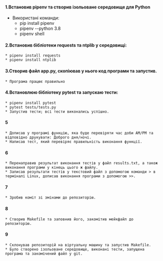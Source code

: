 
#### 1.Встановив pipenv та створив ізольоване середовище для Python
* Використані команди:
    * pip install pipenv
    * pipenv --python 3.8
    * pipenv shell

#### 2.Встановив бібліотеки requests та ntplib у середовищі:
    * pipenv install requests
    * pipenv install ntplib
    
#### 3.Створив файл app.py, скопіював у нього код програми та запустив.
    * Програма працює правильно
    
#### 4.Встановлюю бібліотеку pytest та запускаю тести:
    * pipenv install pytest
    * pytest tests/tests.py
    * Запустив тести; всі тести виконались успішно.
#### 5
    * Дописав у програмі функцію, яка буде перевіряти час доби AM/PM та відповідно друкувати: Доброго дня/ночі.
    * Написав тест, який перевіряє правильність виконання функції.
#### 6 
    * Перенаправив результат виконання тестів у файл results.txt, а також виконання програми у кінець цього ж файлу.
    * Записав результати тестів у текстовий файл з допомогою команди > в терміналі Linux, дописав виконання програми з допомогою >>.
#### 7
    * Зробив коміт зі змінами до репозиторію.
#### 8
    * Створив Makefile та заповнив його, закомітив мейкфайл до репозиторію.
#### 9
    * Склонував репозиторій на віртуальну машину та запустив Makefile.
    * Було створено ізольоване середовище, виконані тести, запущена програма та закомічений файл у git.
